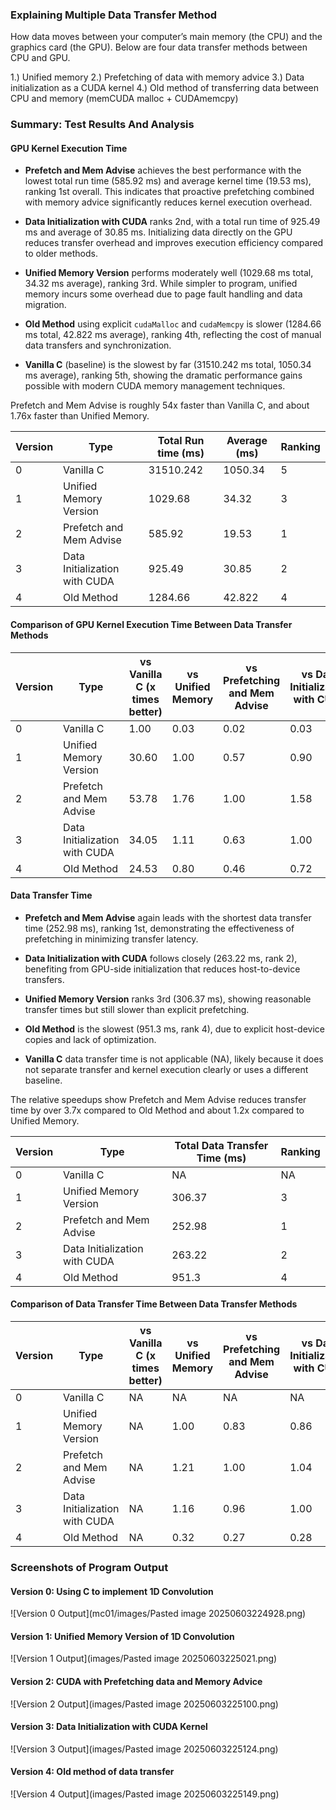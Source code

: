 ### Explaining Multiple Data Transfer Method ###
How data moves between your computer’s main memory (the CPU) and the graphics card (the GPU). Below are four data transfer methods between CPU and GPU.

1.) Unified memory
2.) Prefetching of data with memory advice
3.) Data initialization as a CUDA kernel
4.) Old method of transferring data between CPU and memory (memCUDA malloc + CUDAmemcpy)

### Summary: Test Results And Analysis ###
#### GPU Kernel Execution Time ####

- **Prefetch and Mem Advise** achieves the best performance with the lowest total run time (585.92 ms) and average kernel time (19.53 ms), ranking 1st overall. This indicates that proactive prefetching combined with memory advice significantly reduces kernel execution overhead.

- **Data Initialization with CUDA** ranks 2nd, with a total run time of 925.49 ms and average of 30.85 ms. Initializing data directly on the GPU reduces transfer overhead and improves execution efficiency compared to older methods.

- **Unified Memory Version** performs moderately well (1029.68 ms total, 34.32 ms average), ranking 3rd. While simpler to program, unified memory incurs some overhead due to page fault handling and data migration.

- **Old Method** using explicit `cudaMalloc` and `cudaMemcpy` is slower (1284.66 ms total, 42.822 ms average), ranking 4th, reflecting the cost of manual data transfers and synchronization.

- **Vanilla C** (baseline) is the slowest by far (31510.242 ms total, 1050.34 ms average), ranking 5th, showing the dramatic performance gains possible with modern CUDA memory management techniques.

Prefetch and Mem Advise is roughly 54x faster than Vanilla C, and about 1.76x faster than Unified Memory.

| Version | Type                          | Total Run time (ms) | Average (ms) | Ranking |
| ------- | ----------------------------- | ------------------- | ------------ | ------- |
| 0       | Vanilla C                     | 31510.242           | 1050.34      | 5       |
| 1       | Unified Memory Version        | 1029.68             | 34.32        | 3       |
| 2       | Prefetch and Mem Advise       | 585.92              | 19.53        | 1       |
| 3       | Data Initialization with CUDA | 925.49              | 30.85        | 2       |
| 4       | Old Method                    | 1284.66             | 42.822       | 4       |
#### Comparison of GPU Kernel Execution Time Between Data Transfer Methods ####
| Version | Type                         | vs Vanilla C (x times better) | vs Unified Memory | vs Prefetching and Mem Advise | vs Data Initialization with CUDA | vs Old Method |
|---------|------------------------------|-------------------------------|-------------------|------------------------------|----------------------------------|---------------|
| 0       | Vanilla C                    | 1.00                          | 0.03              | 0.02                         | 0.03                             | 0.04          |
| 1       | Unified Memory Version       | 30.60                         | 1.00              | 0.57                         | 0.90                             | 1.25          |
| 2       | Prefetch and Mem Advise      | 53.78                         | 1.76              | 1.00                         | 1.58                             | 2.19          |
| 3       | Data Initialization with CUDA | 34.05                       | 1.11              | 0.63                         | 1.00                             | 1.39          |
| 4       | Old Method                  | 24.53                         | 0.80              | 0.46                         | 0.72                             | 1.00          |

#### Data Transfer Time ####

- **Prefetch and Mem Advise** again leads with the shortest data transfer time (252.98 ms), ranking 1st, demonstrating the effectiveness of prefetching in minimizing transfer latency.

- **Data Initialization with CUDA** follows closely (263.22 ms, rank 2), benefiting from GPU-side initialization that reduces host-to-device transfers.

- **Unified Memory Version** ranks 3rd (306.37 ms), showing reasonable transfer times but still slower than explicit prefetching.

- **Old Method** is the slowest (951.3 ms, rank 4), due to explicit host-device copies and lack of optimization.

- **Vanilla C** data transfer time is not applicable (NA), likely because it does not separate transfer and kernel execution clearly or uses a different baseline.

The relative speedups show Prefetch and Mem Advise reduces transfer time by over 3.7x compared to Old Method and about 1.2x compared to Unified Memory.

| Version | Type                         | Total Data Transfer Time (ms) | Ranking |
|---------|------------------------------|-------------------------------|---------|
| 0       | Vanilla C                    | NA                            | NA      |
| 1       | Unified Memory Version       | 306.37                        | 3       |
| 2       | Prefetch and Mem Advise      | 252.98                        | 1       |
| 3       | Data Initialization with CUDA | 263.22                      | 2       |
| 4       | Old Method                  | 951.3                         | 4       |

#### Comparison of Data Transfer Time Between Data Transfer Methods ####
| Version | Type                         | vs Vanilla C (x times better) | vs Unified Memory | vs Prefetching and Mem Advise | vs Data Initialization with CUDA | vs Old Method |
|---------|------------------------------|-------------------------------|-------------------|------------------------------|----------------------------------|---------------|
| 0       | Vanilla C                    | NA                            | NA                | NA                           | NA                               | NA            |
| 1       | Unified Memory Version       | NA                            | 1.00              | 0.83                         | 0.86                             | 3.11          |
| 2       | Prefetch and Mem Advise      | NA                            | 1.21              | 1.00                         | 1.04                             | 3.76          |
| 3       | Data Initialization with CUDA | NA                          | 1.16              | 0.96                         | 1.00                             | 3.61          |
| 4       | Old Method                  | NA                            | 0.32              | 0.27                         | 0.28                             | 1.00          |

### Screenshots of Program Output ###
#### Version 0: Using C to implement 1D Convolution
![Version 0 Output](mc01/images/Pasted image 20250603224928.png)

#### Version 1: Unified Memory Version of 1D Convolution
![Version 1 Output](images/Pasted image 20250603225021.png)

#### Version 2: CUDA with Prefetching data and Memory Advice
![Version 2 Output](images/Pasted image 20250603225100.png)

#### Version 3: Data Initialization with CUDA Kernel
![Version 3 Output](images/Pasted image 20250603225124.png)

#### Version 4: Old method of data transfer
![Version 4 Output](images/Pasted image 20250603225149.png)
